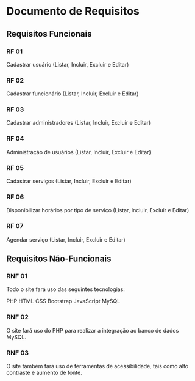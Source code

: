 # Documento de Requisitos

## Requisitos Funcionais

### RF 01

Cadastrar usuário (Listar, Incluir, Excluir e Editar)

### RF 02

Cadastrar funcionário (Listar, Incluir, Excluir e Editar)

### RF 03

Cadastrar administradores (Listar, Incluir, Excluir e Editar)

### RF 04

Administração de usuários (Listar, Incluir, Excluir e Editar)

### RF 05

Cadastrar serviços (Listar, Incluir, Excluir e Editar)

### RF 06

Disponibilizar horários por tipo de serviço (Listar, Incluir, Excluir e Editar)

### RF 07

Agendar serviço (Listar, Incluir, Excluir e Editar)

## Requisitos Não-Funcionais

### RNF 01

Todo o site fará uso das seguintes tecnologias:

PHP
HTML
CSS
Bootstrap
JavaScript
MySQL

### RNF 02

O site fará uso do PHP para realizar a integração ao banco de dados MySQL.

### RNF 03

O site também fara uso de ferramentas de acessibilidade, tais como alto contraste e aumento de fonte.
